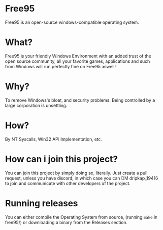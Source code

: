 # Free95
Free95 is an open-source windows-compatible operating system.

# What?
Free95 is your friendly Windows Environment with an added trust of the open source community, all your favorite games, applications and such from Windows will run perfectly fine on Free95 aswell!

# Why?
To remove Windows's bloat, and security problems. Being controlled by a large corporation is unsettling.

# How?
By NT Syscalls, Win32 API Implementation, etc.

# How can i join this project?
You can join this project by simply doing so, literally. Just create a pull request, unless you have discord, in which case you can DM dripkap_19416 to join and communicate with other developers of the project.

# Running releases
You can either compile the Operating System from source, (running ``` make ``` in free95/) or downloading a binary from the Releases section.
